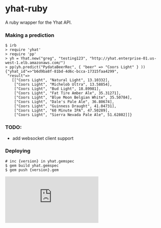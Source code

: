 # yhat-ruby
A ruby wrapper for the Yhat API.

### Making a prediction

    $ irb
    > require 'yhat'
    > require 'pp'
    > yh = Yhat.new("greg", "testing123", "http://yhat.enterprise-01.us-west-1.elb.amazonaws.com/")
    > pp(yh.predict("PydataBeerRec", { "beer" => "Coors Light" } ))
    {"yhat_id"=>"b6d9ba8f-81bd-4d6c-bcca-17315faa4299",
     "result"=>
       [["Coors Light", "Natural Light", 13.10332],
        ["Coors Light", "Michelob Ultra", 13.58854],
        ["Coors Light", "Bud Light", 18.89981],
        ["Coors Light", "Fat Tire Amber Ale", 35.31271],
        ["Coors Light", "Blue Moon Belgian White", 35.50784],
        ["Coors Light", "Dale's Pale Ale", 36.80674],
        ["Coors Light", "Guinness Draught", 41.04731],
        ["Coors Light", "60 Minute IPA", 47.50289],
        ["Coors Light", "Sierra Nevada Pale Ale", 51.62802]]}

### TODO:
- add websocket client support

### Deploying
```
# inc {version} in yhat.gemspec
$ gem build yhat.gemspec
$ gem push {version}.gem
```


[![Analytics](https://ga-beacon.appspot.com/UA-46996803-1/yhat-ruby/README.md)](https://github.com/yhat/yhat-ruby) 
